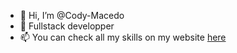 - 👋 Hi, I’m @Cody-Macedo
- 👀 Fullstack developper
- 📫 You can check all my skills on my website [here](codymacedo.fr)

<!---
Cody-Macedo/Cody-Macedo is a ✨ special ✨ repository because its `README.md` (this file) appears on your GitHub profile.
You can click the Preview link to take a look at your changes.
--->
